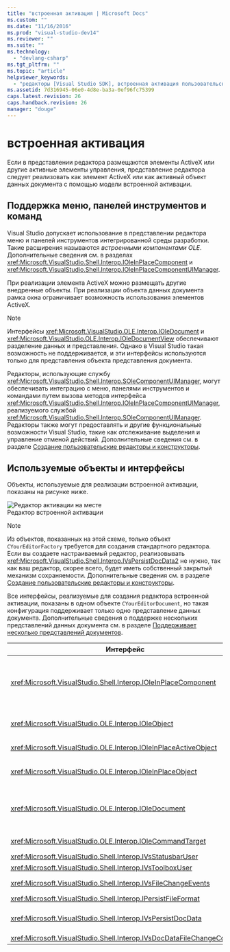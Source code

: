 ```yaml
---
title: "встроенная активация | Microsoft Docs"
ms.custom: ""
ms.date: "11/16/2016"
ms.prod: "visual-studio-dev14"
ms.reviewer: ""
ms.suite: ""
ms.technology: 
  - "devlang-csharp"
ms.tgt_pltfrm: ""
ms.topic: "article"
helpviewer_keywords: 
  - "редакторы [Visual Studio SDK], встроенная активация пользовательского представления"
ms.assetid: 7d316945-06e0-4d8e-ba3a-0ef96fc75399
caps.latest.revision: 26
caps.handback.revision: 26
manager: "douge"
---
```

# встроенная активация
Если в представлении редактора размещаются элементы ActiveX или другие активные элементы управления, представление редактора следует реализовать как элемент ActiveX или как активный объект данных документа с помощью модели встроенной активации.  
  
## Поддержка меню, панелей инструментов и команд  
 Visual Studio допускает использование в представлении редактора меню и панелей инструментов интегрированной среды разработки. Такие расширения называются *встроенными компонентами OLE*. Дополнительные сведения см. в разделах <xref:Microsoft.VisualStudio.Shell.Interop.IOleInPlaceComponent> и <xref:Microsoft.VisualStudio.Shell.Interop.IOleInPlaceComponentUIManager>.  
  
 При реализации элемента ActiveX можно размещать другие внедренные объекты. При реализации объекта данных документа рамка окна ограничивает возможность использования элементов ActiveX.  
  
> [!NOTE]
>  Интерфейсы <xref:Microsoft.VisualStudio.OLE.Interop.IOleDocument> и <xref:Microsoft.VisualStudio.OLE.Interop.IOleDocumentView> обеспечивают разделение данных и представления. Однако в Visual Studio такая возможность не поддерживается, и эти интерфейсы используются только для представления объекта представления документа.  
  
 Редакторы, использующие службу <xref:Microsoft.VisualStudio.Shell.Interop.SOleComponentUIManager>, могут обеспечивать интеграцию с меню, панелями инструментов и командами путем вызова методов интерфейса <xref:Microsoft.VisualStudio.Shell.Interop.IOleInPlaceComponentUIManager>, реализуемого службой <xref:Microsoft.VisualStudio.Shell.Interop.SOleComponentUIManager>. Редакторы также могут предоставлять и другие функциональные возможности Visual Studio, такие как отслеживание выделения и управление отменой действий. Дополнительные сведения см. в разделе [Создание пользовательские редакторы и конструкторы](../extensibility/creating-custom-editors-and-designers.md).  
  
## Используемые объекты и интерфейсы  
 Объекты, используемые для реализации встроенной активации, показаны на рисунке ниже.  
  
 ![Редактор активации на месте](../misc/media/vsinplaceactivationeditor.png "vsInPlaceActivationEditor")  
Редактор встроенной активации  
  
> [!NOTE]
>  Из объектов, показанных на этой схеме, только объект `CYourEditorFactory` требуется для создания стандартного редактора. Если вы создаете настраиваемый редактор, реализовывать <xref:Microsoft.VisualStudio.Shell.Interop.IVsPersistDocData2> не нужно, так как ваш редактор, скорее всего, будет иметь собственный закрытый механизм сохраняемости. Дополнительные сведения см. в разделе [Создание пользовательские редакторы и конструкторы](../extensibility/creating-custom-editors-and-designers.md).  
  
 Все интерфейсы, реализуемые для создания редактора встроенной активации, показаны в одном объекте `CYourEditorDocument`, но такая конфигурация поддерживает только одно представление данных документа. Дополнительные сведения о поддержке нескольких представлений данных документа см. в разделе [Поддерживает несколько представлений документов](../extensibility/supporting-multiple-document-views.md).  
  
|Интерфейс|Тип объекта|Применение|  
|---------------|-----------------|----------------|  
|<xref:Microsoft.VisualStudio.Shell.Interop.IOleInPlaceComponent>|Просмотр|Позволяет встроенным объектам VSPackage работать как полностью интегрированным компонентам интегрированной среды разработки с помощью службы <xref:Microsoft.VisualStudio.Shell.Interop.SOleComponentUIManager>. Эта служба интегрирует меню, панели инструментов и команды объекта в интегрированную среду разработки и отправляет уведомления об изменениях состояния.|  
|<xref:Microsoft.VisualStudio.OLE.Interop.IOleObject>|Просмотр|Основное средство, с помощью которого внедренный объект предоставляет основные функциональные возможности своему контейнеру и взаимодействует с ним.|  
|<xref:Microsoft.VisualStudio.OLE.Interop.IOleInPlaceActiveObject>|Просмотр|Управляет активацией и деактивацией встроенных объектов и определяет, какая часть встроенного объекта должна быть видимой.|  
|<xref:Microsoft.VisualStudio.OLE.Interop.IOleInPlaceObject>|Просмотр|Предоставляет прямой канал связи между встроенным объектом, внешней рамкой окна связанного приложения и окном документа в приложении, которое содержит внедренный объект.|  
|<xref:Microsoft.VisualStudio.OLE.Interop.IOleDocument>|Просмотр|Реализует объект ActiveX. Обратите внимание, что методы <xref:Microsoft.VisualStudio.OLE.Interop.IOleDocument> и `T:Microsoft.VisualStudio.OLE.Interop.IOleDocumentView`, которые разделяют данные документа и представление, не используются в интегрированной среде разработки.|  
|<xref:Microsoft.VisualStudio.OLE.Interop.IOleCommandTarget>|Представление и данные|Позволяет объекту данных документа, объекту представления документа или им обоим принимать участие в обработке команд.|  
|<xref:Microsoft.VisualStudio.Shell.Interop.IVsStatusbarUser>|Просмотр|Обеспечивает обновление строки состояния.|  
|<xref:Microsoft.VisualStudio.Shell.Interop.IVsToolboxUser>|Просмотр|Обеспечивает добавление элементов на панель элементов.|  
|<xref:Microsoft.VisualStudio.Shell.Interop.IVsFileChangeEvents>|Данные|Отправляет уведомления об изменениях в редактируемом файле. \(Этот интерфейс является необязательным.\)|  
|<xref:Microsoft.VisualStudio.Shell.Interop.IPersistFileFormat>|Данные|Используется для включения функции "Сохранить как" для типа файлов.|  
|<xref:Microsoft.VisualStudio.Shell.Interop.IVsPersistDocData>|Данные|Обеспечивает сохраняемость документа. Чтобы файлы, доступные только для чтения, обозначались значком с изображением замка, вызовите <xref:Microsoft.VisualStudio.Shell.Interop.IVsPersistDocData2.SetDocDataReadOnly%2A>.|  
|<xref:Microsoft.VisualStudio.Shell.Interop.IVsDocDataFileChangeControl>|Данные|Определяет, следует ли игнорировать изменения в данных документа.|
